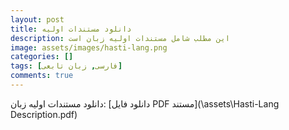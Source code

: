 ```yaml
---
layout: post
title: دانلود مستندات اولیه
description: این مطلب شامل مستندات اولیه زبان است
image: assets/images/hasti-lang.png
categories: []
tags: [فارسی, زبان تابعی]
comments: true
---
```


دانلود مستندات اولیه زبان: [دانلود فایل PDF مستند](\assets\Hasti-Lang Description.pdf)
